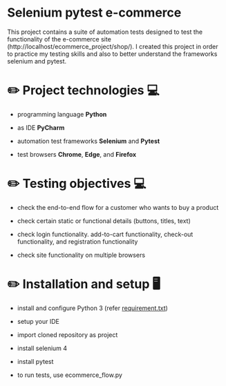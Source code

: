 # Selenium pytest e-commerce 

This project contains a suite of automation tests designed to test the functionality of the e-commerce site (http://localhost/ecommerce_project/shop/). I created this project in order to practice my testing skills and also to better understand the frameworks selenium and pytest.

# ✏️ Project technologies 💻

- programming language **Python**
  
- as IDE **PyCharm**
  
- automation test frameworks **Selenium** and **Pytest**
  
- test browsers **Chrome**, **Edge**, and **Firefox**
  
  
# ✏️ Testing objectives 💻

- check the end-to-end flow for a customer who wants to buy a product
  
- check certain static or functional details (buttons, titles, text)
  
- check login functionality. add-to-cart functionality, check-out functionality, and registration functionality
  
- check site functionality on multiple browsers


# ✏️ Installation and setup 🖥️

- install and configure Python 3 (refer [requirement.txt](requirements.txt))

- setup your IDE

- import cloned repository as project

- install selenium 4

- install pytest

- to run tests, use ecommerce_flow.py




